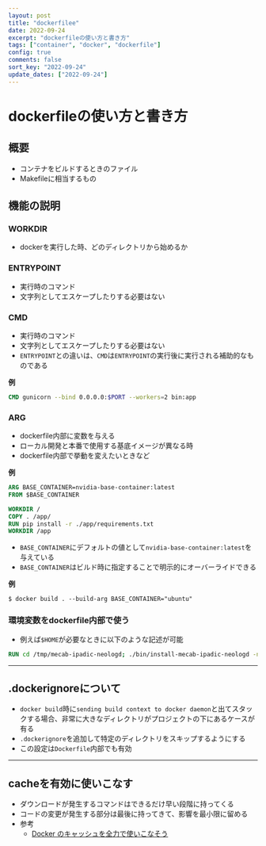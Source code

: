 ```yaml
---
layout: post
title: "dockerfilee"
date: 2022-09-24
excerpt: "dockerfileの使い方と書き方"
tags: ["container", "docker", "dockerfile"]
config: true
comments: false
sort_key: "2022-09-24"
update_dates: ["2022-09-24"]
---
```


# dockerfileの使い方と書き方

## 概要
 - コンテナをビルドするときのファイル
 - Makefileに相当するもの

## 機能の説明

### WORKDIR
 - dockerを実行した時、どのディレクトリから始めるか

### ENTRYPOINT
 - 実行時のコマンド
 - 文字列としてエスケープしたりする必要はない

### CMD
 - 実行時のコマンド
 - 文字列としてエスケープしたりする必要はない
 - `ENTRYPOINT`との違いは、`CMD`は`ENTRYPOINT`の実行後に実行される補助的なものである

**例**  
```dockerfile
CMD gunicorn --bind 0.0.0.0:$PORT --workers=2 bin:app
```

### ARG
 - dockerfile内部に変数を与える
 - ローカル開発と本番で使用する基底イメージが異なる時
 - dockerfile内部で挙動を変えたいときなど

**例**
```dockerfile
ARG BASE_CONTAINER=nvidia-base-container:latest
FROM $BASE_CONTAINER

WORKDIR /
COPY . /app/
RUN pip install -r ./app/requirements.txt
WORKDIR /app
```
 - `BASE_CONTAINER`にデフォルトの値として`nvidia-base-container:latest`を与えている
 - `BASE_CONTAINER`はビルド時に指定することで明示的にオーバーライドできる

**例**
```console
$ docker build . --build-arg BASE_CONTAINER="ubuntu"
```

### 環境変数をdockerfile内部で使う
 - 例えば`$HOME`が必要なときに以下のような記述が可能

```dockerfile
RUN cd /tmp/mecab-ipadic-neologd; ./bin/install-mecab-ipadic-neologd -n -y --prefix $HOME/.lib/mecab-ipadic-neologd;
```

---

## .dockerignoreについて
 - `docker build`時に`sending build context to docker daemon`と出てスタックする場合、非常に大きなディレクトリがプロジェクトの下にあるケースが有る
 - `.dockerignore`を追加して特定のディレクトリをスキップするようにする
 - この設定は`Dockerfile`内部でも有効

---

## cacheを有効に使いこなす
 - ダウンロードが発生するコマンドはできるだけ早い段階に持ってくる
 - コードの変更が発生する部分は最後に持ってきて、影響を最小限に留める
 - 参考
   - [Docker のキャッシュを全力で使いこなそう](https://zenn.dev/kou64yama/articles/powerful-docker-build-cache)


